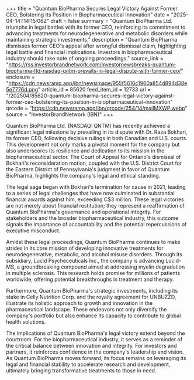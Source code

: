 +++
title = "Quantum BioPharma Secures Legal Victory Against Former CEO, Bolstering Its Position in Biopharmaceutical Innovation"
date = "2025-04-14T14:15:06Z"
draft = false
summary = "Quantum BioPharma Ltd. triumphs in legal battles with its former CEO, reinforcing its commitment to advancing treatments for neurodegenerative and metabolic disorders while maintaining strategic investments."
description = "Quantum BioPharma dismisses former CEO's appeal after wrongful dismissal claim, highlighting legal battle and financial implications. Investors in biopharmaceutical industry should take note of ongoing proceedings."
source_link = "https://rss.investorbrandnetwork.com/investornewsbreaks-quantum-biopharma-ltd-nasdaq-qntm-prevails-in-legal-dispute-with-former-ceo/"
enclosure = "https://cdn.newsramp.app/ibn/newsimage/955f5616c1960a854d894d38e5e7776d.png"
article_id = 85620
feed_item_id = 12733
url = "/202504/85620-quantum-biopharma-secures-legal-victory-against-former-ceo-bolstering-its-position-in-biopharmaceutical-innovation"
qrcode = "https://cdn.newsramp.app/ibn/qrcode/254/14/mailMXWP.webp"
source = "InvestorBrandNetwork (IBN)"
+++

<p>Quantum BioPharma Ltd. (NASDAQ: QNTM) has recently achieved a significant legal milestone by prevailing in its dispute with Dr. Raza Bokhari, its former CEO, following decisive rulings in both Canadian and U.S. courts. This development not only marks a pivotal moment for the company but also underscores its resilience and dedication to its mission in the biopharmaceutical sector. The Court of Appeal for Ontario's dismissal of Bokhari's reconsideration motion, coupled with the U.S. District Court for the Eastern District of Pennsylvania's judgment in favor of Quantum BioPharma, highlights the company's legal and ethical standing.</p><p>The legal saga began with Bokhari's termination for cause in 2021, leading to a series of legal challenges that have now culminated in substantial financial awards against him, exceeding C$3 million. These legal victories are not merely about financial restitution; they represent a reaffirmation of Quantum BioPharma's governance and operational integrity. For stakeholders and the broader biopharmaceutical industry, this outcome signals the importance of accountability and the potential repercussions of executive misconduct.</p><p>Amidst these legal proceedings, Quantum BioPharma continues to make strides in its core mission of developing innovative treatments for neurodegenerative, metabolic, and alcohol misuse disorders. Through its subsidiary, Lucid Psycheceuticals Inc., the company is advancing Lucid-MS, a groundbreaking compound aimed at addressing myelin degradation in multiple sclerosis. This research holds promise for millions of patients worldwide, offering potential breakthroughs in treatment and therapy.</p><p>Furthermore, Quantum BioPharma's strategic investments, including its stake in Celly Nutrition Corp. and the royalty agreement for UNBUZZD, illustrate its holistic approach to growth and innovation in the pharmaceutical landscape. These endeavors not only diversify the company's portfolio but also enhance its capacity to contribute to global health solutions.</p><p>The implications of Quantum BioPharma's legal victory extend beyond the courtroom. For the biopharmaceutical industry, it serves as a reminder of the critical balance between innovation and integrity. For investors and partners, it reinforces confidence in the company's leadership and vision. As Quantum BioPharma moves forward, its focus remains on leveraging its legal and financial stability to accelerate research and development, ultimately bringing transformative treatments to those in need.</p>